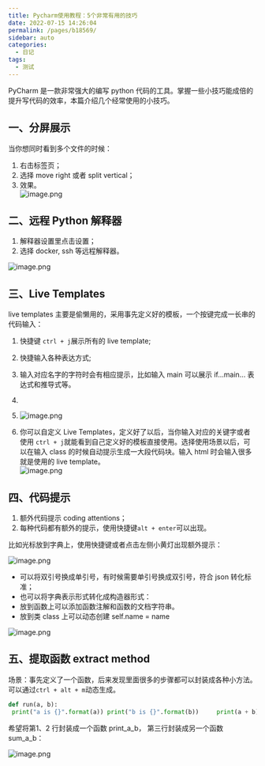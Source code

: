 ```yaml
---
title: Pycharm使用教程：5个非常有用的技巧
date: 2022-07-15 14:26:04
permalink: /pages/b18569/
sidebar: auto
categories:
  - 日记
tags:
  - 测试
---
```

PyCharm 是一款非常强大的编写 python 代码的工具。掌握一些小技巧能成倍的提升写代码的效率，本篇介绍几个经常使用的小技巧。  

## 一、分屏展示

当你想同时看到多个文件的时候：  

1. 右击标签页；  
2. 选择 move right 或者 split vertical；  
3. 效果。  
   ![image.png](http://testingpai.com/upload/file/2019/ca2dbe94-dad4-4a6c-8bff-b483fb47502c.png)  

## 二、远程 Python 解释器

1. 解释器设置里点击设置；  
2. 选择 docker, ssh 等远程解释器。  

![image.png](http://testingpai.com/upload/file/2019/5b19f75f-34d3-42a9-b68e-6e88251302d0.gif)  

## 三、Live Templates

live templates 主要是偷懒用的，采用事先定义好的模板，一个按键完成一长串的代码输入：  

1. 快捷键 `ctrl + j`展示所有的 live template;  
2. 快捷输入各种表达方式;  
3. 输入对应名字的字符时会有相应提示，比如输入 main 可以展示 if...main... 表达式和推导式等。  
4. 
   
5. ![image.png](http://testingpai.com/upload/file/2019/67b419d9-6cc1-415c-8219-a05d6ee721d7.gif)  
6. 你可以自定义 Live Templates，定义好了以后，当你输入对应的关键字或者使用 `ctrl + j`就能看到自己定义好的模板直接使用。选择使用场景以后，可以在输入 class 的时候自动提示生成一大段代码块。输入 html 时会输入很多就是使用的 live template。  
   ![image.png](http://testingpai.com/upload/file/2019/70bd2ba5-bdba-47b6-b406-6f6d3a235e32.png)  

## 四、代码提示

1. 额外代码提示 coding attentions；  
2. 每种代码都有额外的提示，使用快捷键`alt + enter`可以出现。  

比如光标放到字典上，使用快捷键或者点击左侧小黄灯出现额外提示：  

![image.png](http://testingpai.com/upload/file/2019/cd3f429c-0001-4cad-a077-db6dc7c12ba0.png)  

- 可以将双引号换成单引号，有时候需要单引号换成双引号，符合 json 转化标准；  
- 也可以将字典表示形式转化成构造器形式：  
- 放到函数上可以添加函数注解和函数的文档字符串。  
- 放到类 class 上可以动态创建 self.name = name  

![image.png](http://testingpai.com/upload/file/2019/3d6cfcc8-e7c7-4fac-976a-e3cdd773baf4.gif)  

## 五、提取函数 extract method

场景：事先定义了一个函数，后来发现里面很多的步骤都可以封装成各种小方法。可以通过`ctrl + alt + m`动态生成。  

```python
def run(a, b):  
 print("a is {}".format(a)) print("b is {}".format(b))     print(a + b)  
```

希望将第1、2 行封装成一个函数 print_a_b， 第三行封装成另一个函数 sum_a_b：  

![image.png](http://testingpai.com/upload/file/2019/409bc67d-b9af-44e2-801a-5efb69982301.gif)